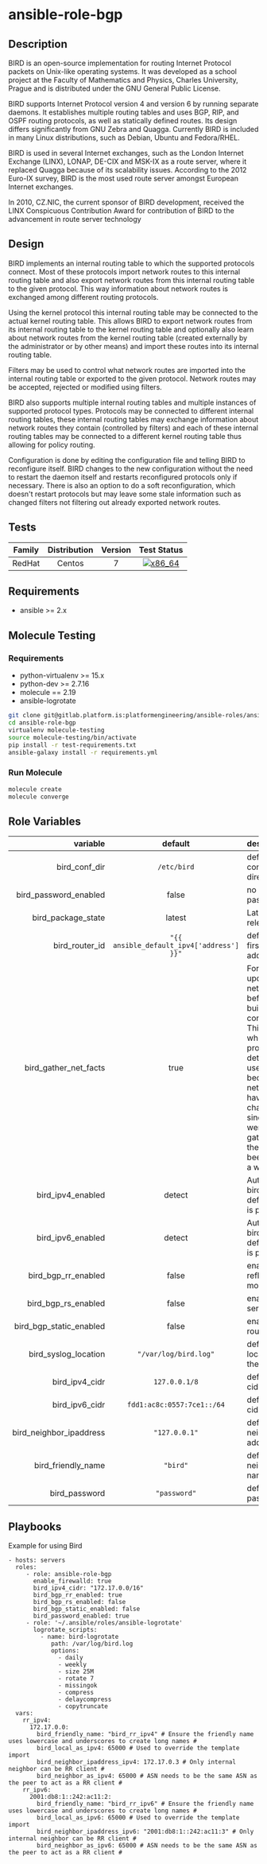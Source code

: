 # ansible-role-bgp

## Description

BIRD is an open-source implementation for routing Internet Protocol packets on Unix-like operating systems. It was developed as a school project at the Faculty of Mathematics and Physics, Charles University, Prague and is distributed under the GNU General Public License.

BIRD supports Internet Protocol version 4 and version 6 by running separate daemons. It establishes multiple routing tables and uses BGP, RIP, and OSPF routing protocols, as well as statically defined routes. Its design differs significantly from GNU Zebra and Quagga. Currently BIRD is included in many Linux distributions, such as Debian, Ubuntu and Fedora/RHEL.

BIRD is used in several Internet exchanges, such as the London Internet Exchange (LINX), LONAP, DE-CIX and MSK-IX as a route server, where it replaced Quagga because of its scalability issues. According to the 2012 Euro-IX survey, BIRD is the most used route server amongst European Internet exchanges.

In 2010, CZ.NIC, the current sponsor of BIRD development, received the LINX Conspicuous Contribution Award for contribution of BIRD to the advancement in route server technology

## Design

BIRD implements an internal routing table to which the supported protocols connect. Most of these protocols import network routes to this internal routing table and also export network routes from this internal routing table to the given protocol. This way information about network routes is exchanged among different routing protocols.

Using the kernel protocol this internal routing table may be connected to the actual kernel routing table. This allows BIRD to export network routes from its internal routing table to the kernel routing table and optionally also learn about network routes from the kernel routing table (created externally by the administrator or by other means) and import these routes into its internal routing table.

Filters may be used to control what network routes are imported into the internal routing table or exported to the given protocol. Network routes may be accepted, rejected or modified using filters.

BIRD also supports multiple internal routing tables and multiple instances of supported protocol types. Protocols may be connected to different internal routing tables, these internal routing tables may exchange information about network routes they contain (controlled by filters) and each of these internal routing tables may be connected to a different kernel routing table thus allowing for policy routing.

Configuration is done by editing the configuration file and telling BIRD to reconfigure itself. BIRD changes to the new configuration without the need to restart the daemon itself and restarts reconfigured protocols only if necessary. There is also an option to do a soft reconfiguration, which doesn't restart protocols but may leave some stale information such as changed filters not filtering out already exported network routes.

## Tests

| Family | Distribution | Version | Test Status |
|:-:|:-:|:-:|:-:|
| RedHat | Centos  | 7         | [![x86_64](http://img.shields.io/badge/x86_64-passed-006400.svg?style=flat)](#) |

## Requirements

- ansible >= 2.x

## Molecule Testing

### Requirements
- python-virtualenv >= 15.x
- python-dev >= 2.7.16
- molecule == 2.19
- ansible-logrotate

```bash
git clone git@gitlab.platform.is:platformengineering/ansible-roles/ansible-role-bgp.git ansible-role-bgp
cd ansible-role-bgp
virtualenv molecule-testing
source molecule-testing/bin/activate
pip install -r test-requirements.txt
ansible-galaxy install -r requirements.yml
```
### Run Molecule

```bash
molecule create
molecule converge
```

## Role Variables

| variable | default | description |
|--:|:-:|:--|
| bird_conf_dir | `/etc/bird` | default configuration directory |
| bird_password_enabled | false | no protocol passwords |
| bird_package_state | latest | Latest release |
| bird_router_id | `"{{ ansible_default_ipv4['address'] }}"` | defaults to first ip address |
| bird_gather_net_facts | true | Force an update of the network facts before building the configuration. This is useful when protocol auto detection is used, because the network may have changed since facts were last gathered if they have been cached a while.|
| bird_ipv4_enabled | detect | Auto-enable bird if an ipv4 default route is present
| bird_ipv6_enabled | detect | Auto-enable bird if an ipv6 default route is present |
| bird_bgp_rr_enabled | false | enable route reflector mode |
| bird_bgp_rs_enabled | false | enable route server mode |
| bird_bgp_static_enabled | false | enable static routes |
| bird_syslog_location | `"/var/log/bird.log"` | default location for the logs |
| bird_ipv4_cidr | `127.0.0.1/8` | defaul ipv4 cidr |
| bird_ipv6_cidr | `fdd1:ac8c:0557:7ce1::/64` | default ipv6 cidr |
| bird_neighbor_ipaddress | `"127.0.0.1"` | default neighbour address |
| bird_friendly_name | `"bird"` | default neighbour name
| bird_password | `"password"` | default password

## Playbooks

Example for using Bird

    - hosts: servers
      roles:
         - role: ansible-role-bgp
           enable_firewalld: true
           bird_ipv4_cidr: "172.17.0.0/16"
           bird_bgp_rr_enabled: true
           bird_bgp_rs_enabled: false
           bird_bgp_static_enabled: false
           bird_password_enabled: true
         - role: '~/.ansible/roles/ansible-logrotate'
           logrotate_scripts:
             - name: bird-logrotate
                path: /var/log/bird.log
                options:
                  - daily
                  - weekly
                  - size 25M
                  - rotate 7
                  - missingok
                  - compress
                  - delaycompress
                  - copytruncate
      vars:
        rr_ipv4:
          172.17.0.0:
            bird_friendly_name: "bird_rr_ipv4" # Ensure the friendly name uses lowercase and underscores to create long names #
            bird_local_as_ipv4: 65000 # Used to override the template import
            bird_neighbor_ipaddress_ipv4: 172.17.0.3 # Only internal neighbor can be RR client #
            bird_neighbor_as_ipv4: 65000 # ASN needs to be the same ASN as the peer to act as a RR client #
        rr_ipv6:
          2001:db8:1::242:ac11:2:
            bird_friendly_name: "bird_rr_ipv6" # Ensure the friendly name uses lowercase and underscores to create long names #
            bird_local_as_ipv6: 65000 # Used to override the template import
            bird_neighbor_ipaddress_ipv6: "2001:db8:1::242:ac11:3" # Only internal neighbor can be RR client #
            bird_neighbor_as_ipv6: 65000 # ASN needs to be the same ASN as the peer to act as a RR client #